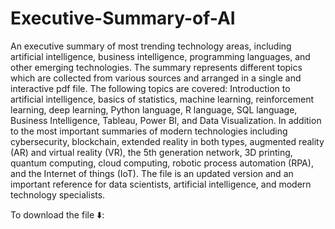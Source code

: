 # Executive-Summary-of-AI
An executive summary of most trending technology areas, including artificial intelligence, business intelligence, programming languages, and other emerging technologies. The summary represents different topics which are collected from various sources and arranged in a single and interactive pdf file. The following topics are covered: Introduction to artificial intelligence, basics of statistics, machine learning, reinforcement learning, deep learning, Python language, R language, SQL language, Business Intelligence, Tableau, Power BI, and Data Visualization. In addition to the most important summaries of modern technologies including cybersecurity, blockchain, extended reality in both types, augmented reality (AR) and virtual reality (VR), the 5th generation network, 3D printing, quantum computing, cloud computing, robotic process automation (RPA), and the Internet of things (IoT). The file is an updated version and an important
reference for data scientists, artificial intelligence, and modern technology specialists.

To download the file ⬇️: [](https://lnkd.in/de3_zadx)
